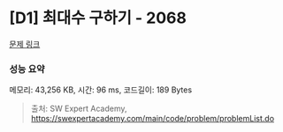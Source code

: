 # [D1] 최대수 구하기 - 2068 

[문제 링크](https://swexpertacademy.com/main/code/problem/problemDetail.do?contestProbId=AV5QQhbqA4QDFAUq) 

### 성능 요약

메모리: 43,256 KB, 시간: 96 ms, 코드길이: 189 Bytes



> 출처: SW Expert Academy, https://swexpertacademy.com/main/code/problem/problemList.do